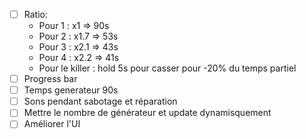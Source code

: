- [ ] Ratio:
  - Pour 1 : x1 => 90s
  - Pour 2 : x1.7 => 53s
  - Pour 3 : x2.1 => 43s
  - Pour 4 : x2.2 => 41s
  - Pour le killer : hold 5s pour casser pour -20% du temps partiel
- [ ] Progress bar
- [ ] Temps generateur 90s
- [ ] Sons pendant sabotage et réparation
- [ ] Mettre le nombre de générateur et update dynamisquement
- [ ] Améliorer l'UI
